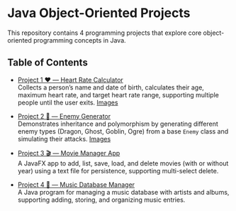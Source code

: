 # Java Object-Oriented Projects

This repository contains 4 programming projects that explore core object-oriented programming concepts in Java.

## Table of Contents

- [Project 1 ❤️ — Heart Rate Calculator](./pj1)  
  Collects a person’s name and date of birth, calculates their age, maximum heart rate, and target heart rate range, supporting multiple people until the user exits.
  [Images](./pj1/src/proj1/1pdf%20screenshot%20example.pdf)

- [Project 2 🐉 — Enemy Generator](./pj2)  
  Demonstrates inheritance and polymorphism by generating different enemy types (Dragon, Ghost, Goblin, Ogre) from a base `Enemy` class and simulating their attacks.
  [Images](./pj2/PROJECT%202%20Screenshots.pdf)

- [Project 3 🎬 — Movie Manager App](./pj3)  
  A JavaFX app to add, list, save, load, and delete movies (with or without year) using a text file for persistence, supporting multi-select delete.

- [Project 4 🎵 — Music Database Manager](./pj4)  
  A Java program for managing a music database with artists and albums, supporting adding, storing, and organizing music entries.
